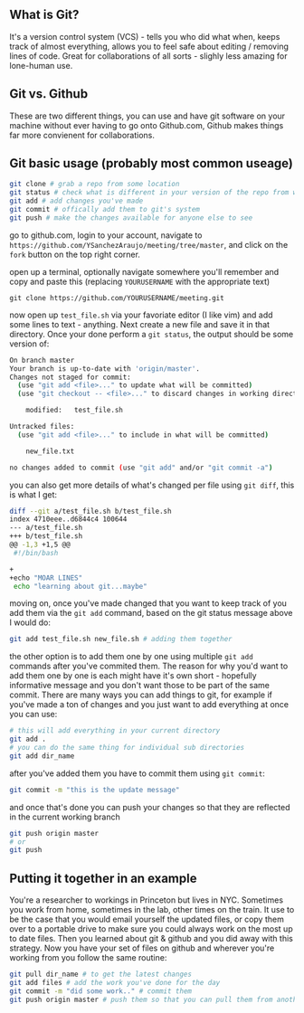 
<h2>What is Git?</h2>
It's a version control system (VCS) - tells you who did what when, keeps track of almost everything, allows you to feel safe about editing / removing lines of code. Great for collaborations of all sorts - slighly less amazing for lone-human use. 

<h2>Git vs. Github</h2>
These are two different things, you can use and have git software on your machine without ever having to go onto Github.com, Github makes things far more convienent for collaborations. 

<h2> Git basic usage (probably most common useage) </h2>


```bash
git clone # grab a repo from some location
git status # check what is different in your version of the repo from what git has "officially"
git add # add changes you've made
git commit # offically add them to git's system
git push # make the changes available for anyone else to see
```

go to github.com, login to your account, navigate to `https://github.com/YSanchezAraujo/meeting/tree/master`, and click on the `fork` button on the top right corner. 

open up a terminal, optionally navigate somewhere you'll remember and copy and paste this (replacing `YOURUSERNAME` with the appropriate text)
```
git clone https://github.com/YOURUSERNAME/meeting.git
```

now open up `test_file.sh` via your favoriate editor (I like vim) and add some lines to text - anything. Next create a new file and save it in that directory. Once your done perform a `git status`, the output should be some version of: 

```bash
On branch master
Your branch is up-to-date with 'origin/master'.
Changes not staged for commit:
  (use "git add <file>..." to update what will be committed)
  (use "git checkout -- <file>..." to discard changes in working directory)

	modified:   test_file.sh

Untracked files:
  (use "git add <file>..." to include in what will be committed)

	new_file.txt

no changes added to commit (use "git add" and/or "git commit -a")
```
you can also get more details of what's changed per file using `git diff`, this is what I get: 

```bash
diff --git a/test_file.sh b/test_file.sh
index 4710eee..d6844c4 100644
--- a/test_file.sh
+++ b/test_file.sh
@@ -1,3 +1,5 @@
 #!/bin/bash

+
+echo "MOAR LINES"
 echo "learning about git...maybe"
```
moving on, once you've made changed that you want to keep track of you add them via the `git add` command, based on the git status message above I would do:
```bash
git add test_file.sh new_file.sh # adding them together
```
the other option is to add them one by one using multiple `git add` commands after you've commited them. The reason for why you'd want to add them one by one is each might have it's own short - hopefully informative message and you don't want those to be part of the same commit. There are many ways you can add things to git, for example if you've made a ton of changes and you just want to add everything at once you can use: 


```bash
# this will add everything in your current directory
git add . 
# you can do the same thing for individual sub directories
git add dir_name
```
after you've added them you have to commit them using `git commit`:

```bash
git commit -m "this is the update message"
```
and once that's done you can push your changes so that they are reflected in the current working branch

```bash
git push origin master
# or
git push
```

<h2>Putting it together in an example</h2>
You're a researcher to workings in Princeton but lives in NYC. Sometimes you work from home, sometimes in the lab, other times on the train. It use to be the case that you would email yourself the updated files, or copy them over to a portable drive to make sure you could always work on the most up to date files. Then you learned about git & github and you did away with this strategy. Now you have your set of files on github and wherever you're working from you follow the same routine:

```bash
git pull dir_name # to get the latest changes
git add files # add the work you've done for the day
git commit -m "did some work.." # commit them
git push origin master # push them so that you can pull them from another work station later on
```
